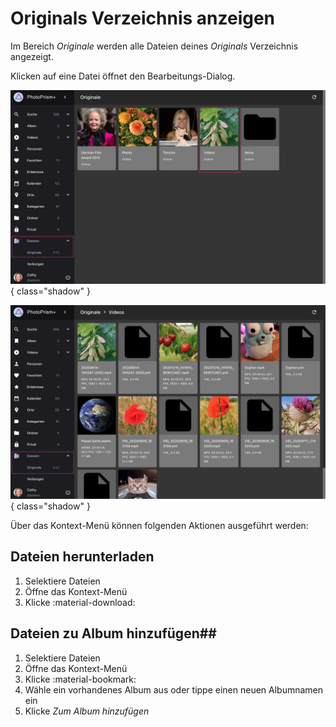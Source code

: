 # Originals Verzeichnis anzeigen #

Im Bereich *Originale* werden alle Dateien deines *Originals* Verzeichnis angezeigt.

Klicken auf eine Datei öffnet den Bearbeitungs-Dialog. 

![Screenshot](img/files-german.png){ class="shadow" }

![Screenshot](img/files-2-german.png){ class="shadow" }


Über das Kontext-Menü können folgenden Aktionen ausgeführt werden:

## Dateien herunterladen ##
1. Selektiere Dateien 
2. Öffne das Kontext-Menü
3. Klicke :material-download:


## Dateien zu Album hinzufügen##
1. Selektiere Dateien
2. Öffne das Kontext-Menü
3. Klicke :material-bookmark:
4. Wähle ein vorhandenes Album aus oder tippe einen neuen Albumnamen ein
5. Klicke *Zum Album hinzufügen*
